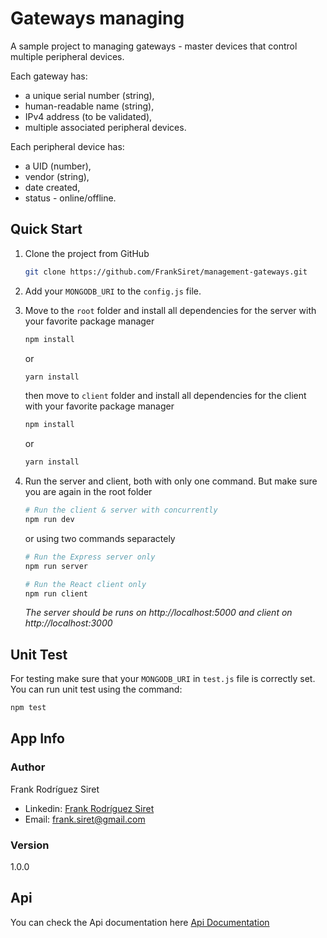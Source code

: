 # Gateways managing

A sample project to managing gateways - master devices that control multiple peripheral devices.

Each gateway has:

-   a unique serial number (string),
-   human-readable name (string),
-   IPv4 address (to be validated),
-   multiple associated peripheral devices.

Each peripheral device has:

-   a UID (number),
-   vendor (string),
-   date created,
-   status - online/offline.

## Quick Start

1.  Clone the project from GitHub

    ```bash
    git clone https://github.com/FrankSiret/management-gateways.git
    ```

2.  Add your `MONGODB_URI` to the `config.js` file.

3.  Move to the `root` folder and install all dependencies for the server with your favorite package manager

    ```bash
    npm install
    ```
    or
    ```bash
    yarn install
    ```

    then move to `client` folder and install all dependencies for the client with your favorite package manager

    ```bash
    npm install
    ```
    or
    ```bash
    yarn install
    ```

5.  Run the server and client, both with only one command. But make sure you are again in the root folder

    ```bash
    # Run the client & server with concurrently
    npm run dev
    ```

    or using two commands separactely

    ```bash
    # Run the Express server only
    npm run server

    # Run the React client only
    npm run client
    ```

    _The server should be runs on http://localhost:5000 and client on http://localhost:3000_

## Unit Test

For testing make sure that your `MONGODB_URI` in `test.js` file is correctly set. You can run unit test using the command:

```bash
npm test
```

## App Info

### Author

Frank Rodríguez Siret

-   Linkedin: [Frank Rodríguez Siret](https://www.linkedin.com/in/frank-siret)
-   Email: frank.siret@gmail.com

### Version

1.0.0

## Api

You can check the Api documentation here [Api Documentation](https://github.com/FrankSiret/management-gateways/blob/main/API_DOCS.md)
